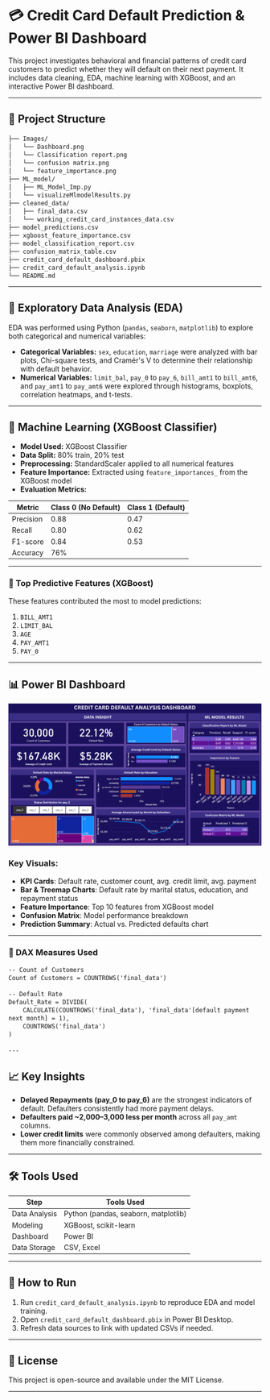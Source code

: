 # 💳 Credit Card Default Prediction & Power BI Dashboard

This project investigates behavioral and financial patterns of credit card customers to predict whether they will default on their next payment. It includes data cleaning, EDA, machine learning with XGBoost, and an interactive Power BI dashboard.

---

## 📂 Project Structure

```
├── Images/
│   └── Dashboard.png
│   └── Classification report.png
│   └── confusion matrix.png
│   └── feature_importance.png
├── ML_model/
│   ├── ML_Model_Imp.py
│   └── visualizeMlmodelResults.py
├── cleaned_data/
│   ├── final_data.csv
│   └── working_credit_card_instances_data.csv
├── model_predictions.csv
├── xgboost_feature_importance.csv
├── model_classification_report.csv
├── confusion_matrix_table.csv
├── credit_card_default_dashboard.pbix
├── credit_card_default_analysis.ipynb
└── README.md
```

---

## 🔎 Exploratory Data Analysis (EDA)

EDA was performed using Python (`pandas`, `seaborn`, `matplotlib`) to explore both categorical and numerical variables:

- **Categorical Variables:** `sex`, `education`, `marriage` were analyzed with bar plots, Chi-square tests, and Cramér's V to determine their relationship with default behavior.
- **Numerical Variables:** `limit_bal`, `pay_0` to `pay_6`, `bill_amt1` to `bill_amt6`, and `pay_amt1` to `pay_amt6` were explored through histograms, boxplots, correlation heatmaps, and t-tests.

---

## 🤖 Machine Learning (XGBoost Classifier)

- **Model Used:** XGBoost Classifier
- **Data Split:** 80% train, 20% test
- **Preprocessing:** StandardScaler applied to all numerical features
- **Feature Importance:** Extracted using `feature_importances_` from the XGBoost model
- **Evaluation Metrics:**

| Metric     | Class 0 (No Default) | Class 1 (Default) |
|------------|----------------------|-------------------|
| Precision  | 0.88                 | 0.47              |
| Recall     | 0.80                 | 0.62              |
| F1-score   | 0.84                 | 0.53              |
| Accuracy   | 76%                  |                   |

---

### 🔑 Top Predictive Features (XGBoost)

These features contributed the most to model predictions:

1. `BILL_AMT1`  
2. `LIMIT_BAL`  
3. `AGE`  
4. `PAY_AMT1`  
5. `PAY_0`

---

## 📊 Power BI Dashboard

![Dashboard](Images/Dashboard.png)

### Key Visuals:

- **KPI Cards**: Default rate, customer count, avg. credit limit, avg. payment
- **Bar & Treemap Charts**: Default rate by marital status, education, and repayment status
- **Feature Importance**: Top 10 features from XGBoost model
- **Confusion Matrix**: Model performance breakdown
- **Prediction Summary**: Actual vs. Predicted defaults chart

---

### 📘 DAX Measures Used

```DAX
-- Count of Customers
Count of Customers = COUNTROWS('final_data')

-- Default Rate
Default_Rate = DIVIDE(
    CALCULATE(COUNTROWS('final_data'), 'final_data'[default payment next month] = 1),
    COUNTROWS('final_data')
)

---
```

## 📈 Key Insights

- **Delayed Repayments (pay_0 to pay_6)** are the strongest indicators of default. Defaulters consistently had more payment delays.
- **Defaulters paid ~2,000–3,000 less per month** across all `pay_amt` columns.
- **Lower credit limits** were commonly observed among defaulters, making them more financially constrained.

---

## 🛠 Tools Used

| Step             | Tools Used                           |
|------------------|--------------------------------------|
| Data Analysis    | Python (pandas, seaborn, matplotlib) |
| Modeling         | XGBoost, scikit-learn                |
| Dashboard        | Power BI                             |
| Data Storage     | CSV, Excel                           |

---

## 🧩 How to Run

1. Run `credit_card_default_analysis.ipynb` to reproduce EDA and model training.
2. Open `credit_card_default_dashboard.pbix` in Power BI Desktop.
3. Refresh data sources to link with updated CSVs if needed.

---
## 📜 License

This project is open-source and available under the MIT License.

---
